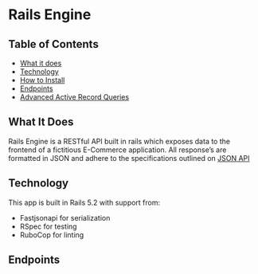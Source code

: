 # Rails Engine

## Table of Contents

  - [What it does](#what-it-does)
  - [Technology](#technology)
  - [How to Install](#how-to-install)
  - [Endpoints](#endpoints)
  - [Advanced Active Record Queries](#advanced-active-record-queries)
  
## What It Does

Rails Engine is a RESTful API built in rails which exposes data to the frontend of a fictitious E-Commerce application. All response’s are formatted in JSON and adhere to the specifications outlined on [JSON API](https://jsonapi.org/format/)

## Technology

This app is built in Rails 5.2 with support from:
- Fastjsonapi for serialization
- RSpec for testing
- RuboCop for linting

## Endpoints
